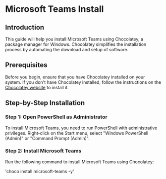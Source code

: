 <!-- filepath: installTeams.md -->
# Microsoft Teams Install

## Introduction
This guide will help you install Microsoft Teams using Chocolatey, a package manager for Windows. Chocolatey simplifies the installation process by automating the download and setup of software.

## Prerequisites
Before you begin, ensure that you have Chocolatey installed on your system. If you don't have Chocolatey installed, follow the instructions on the [Chocolatey website](https://chocolatey.org/install) to install it.

## Step-by-Step Installation

### Step 1: Open PowerShell as Administrator
To install Microsoft Teams, you need to run PowerShell with administrative privileges. Right-click on the Start menu, select "Windows PowerShell (Admin)" or "Command Prompt (Admin)".

### Step 2: Install Microsoft Teams
Run the following command to install Microsoft Teams using Chocolatey:


'choco install microsoft-teams -y'